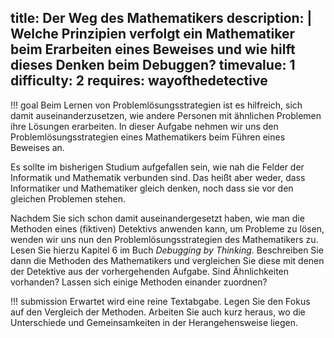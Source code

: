title: Der Weg des Mathematikers
description: |
  Welche Prinzipien verfolgt ein Mathematiker beim Erarbeiten eines Beweises und wie hilft 
  dieses Denken beim Debuggen?
timevalue: 1
difficulty: 2
requires: wayofthedetective
---
!!! goal
    Beim Lernen von Problemlösungsstrategien ist es hilfreich, sich damit auseinanderzusetzen, 
    wie andere Personen mit ähnlichen Problemen ihre Lösungen erarbeiten.
    In dieser Aufgabe nehmen wir uns den Problemlösungsstrategien eines Mathematikers beim 
    Führen eines Beweises an.   

Es sollte im bisherigen Studium aufgefallen sein, wie nah die Felder der Informatik und 
Mathematik verbunden sind.
Das heißt aber weder, dass Informatiker und Mathematiker gleich denken, noch dass sie vor 
den gleichen Problemen stehen.

Nachdem Sie sich schon damit auseinandergesetzt haben, wie man die Methoden eines 
(fiktiven) Detektivs anwenden kann, um Probleme zu lösen, wenden wir uns nun den 
Problemlösungsstrategien des Mathematikers zu.
Lesen Sie hierzu Kapitel 6 im Buch _Debugging by Thinking_. 
Beschreiben Sie dann die Methoden des Mathematikers und vergleichen Sie diese mit denen der 
Detektive aus der vorhergehenden Aufgabe.
Sind Ähnlichkeiten vorhanden?
Lassen sich einige Methoden einander zuordnen?

!!! submission
    Erwartet wird eine reine Textabgabe.
    Legen Sie den Fokus auf den Vergleich der Methoden.
    Arbeiten Sie auch kurz heraus, wo die Unterschiede und Gemeinsamkeiten in der 
    Herangehensweise liegen. 
    
